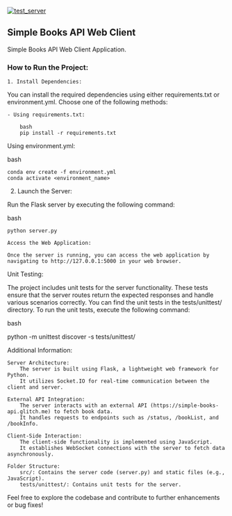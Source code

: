 [![test_server](https://github.com/JesusdelCas99/Flask-Web-Client-Server-Application/actions/workflows/test_server.yml/badge.svg)](https://github.com/JesusdelCas99/Flask-Web-Client-Server-Application/actions/workflows/test_server.yml)
## Simple Books API Web Client

Simple Books API Web Client Application.

### How to Run the Project:

    1. Install Dependencies:

You can install the required dependencies using either requirements.txt or environment.yml. Choose one of the following methods:

    - Using requirements.txt:

        bash
        pip install -r requirements.txt

Using environment.yml:

bash

    conda env create -f environment.yml
    conda activate <environment_name>

2. Launch the Server:

Run the Flask server by executing the following command:

bash

    python server.py

    Access the Web Application:

    Once the server is running, you can access the web application by navigating to http://127.0.0.1:5000 in your web browser.

Unit Testing:

The project includes unit tests for the server functionality. These tests ensure that the server routes return the expected responses and handle various scenarios correctly. You can find the unit tests in the tests/unittest/ directory. To run the unit tests, execute the following command:

bash

python -m unittest discover -s tests/unittest/

Additional Information:

    Server Architecture:
        The server is built using Flask, a lightweight web framework for Python.
        It utilizes Socket.IO for real-time communication between the client and server.

    External API Integration:
        The server interacts with an external API (https://simple-books-api.glitch.me) to fetch book data.
        It handles requests to endpoints such as /status, /bookList, and /bookInfo.

    Client-Side Interaction:
        The client-side functionality is implemented using JavaScript.
        It establishes WebSocket connections with the server to fetch data asynchronously.

    Folder Structure:
        src/: Contains the server code (server.py) and static files (e.g., JavaScript).
        tests/unittest/: Contains unit tests for the server.

Feel free to explore the codebase and contribute to further enhancements or bug fixes!
